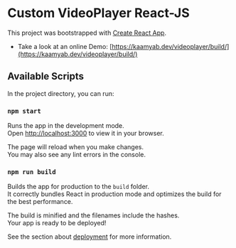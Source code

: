 # Custom VideoPlayer React-JS

This project was bootstrapped with [Create React App](https://github.com/facebook/create-react-app).

- Take a look at an online Demo: [https://kaamyab.dev/videoplayer/build/](https://kaamyab.dev/videoplayer/build/)

## Available Scripts

In the project directory, you can run:

### `npm start`

Runs the app in the development mode.\
Open [http://localhost:3000](http://localhost:3000) to view it in your browser.

The page will reload when you make changes.\
You may also see any lint errors in the console.

### `npm run build`

Builds the app for production to the `build` folder.\
It correctly bundles React in production mode and optimizes the build for the best performance.

The build is minified and the filenames include the hashes.\
Your app is ready to be deployed!

See the section about [deployment](https://facebook.github.io/create-react-app/docs/deployment) for more information.
